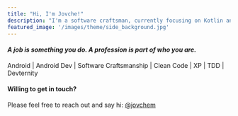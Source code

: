 ```yaml
---
title: "Hi, I'm Jovche!"
description: "I'm a software craftsman, currently focusing on Kotlin and Android"
featured_image: '/images/theme/side_background.jpg'
---
```

#### *A job is something you do. A profession is part of who you are.*

Android | Android Dev | Software Craftsmanship | Clean Code | XP | TDD | Devternity

#### Willing to get in touch?
Please feel free to reach out and say hi: [@jovchem](https://twitter.com/jovchem)
